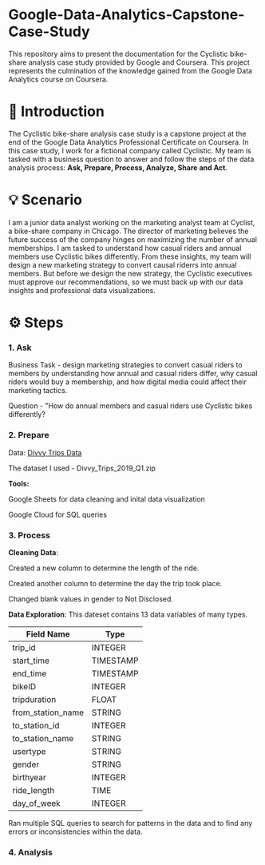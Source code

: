 # Google-Data-Analytics-Capstone-Case-Study
This repository aims to present the documentation for the Cyclistic bike-share analysis case study provided by Google and Coursera. This project represents the culmination of the knowledge gained from the Google Data Analytics course on Coursera.
# 📖 Introduction
The Cyclistic bike-share analysis case study is a capstone project at the end of the Google Data Analytics Professional Certificate on Coursera. In this case study, I work for a fictional company called Cyclistic. My team is tasked with a business question to answer and follow the steps of the data analysis process: **Ask, Prepare, Process, Analyze, Share and Act**. 
# 💡 Scenario 
I am a junior data analyst working on the marketing analyst team at Cyclist, a bike-share company in Chicago. The director of marketing believes the future success of the company hinges on maximizing the number of annual memberships. I am tasked to understand how casual riders and annual members use Cyclistic bikes differently. From these insights, my team will design a new marketing strategy to convert causal riderrs into annual members. But before we design the new strategy, the Cyclistic executives must approve our recommendations, so we must back up with our data insights and professional data visualizations. 
# ⚙️ Steps
### **1. Ask** 

Business Task - design marketing strategies to convert casual riders to members by understanding how annual and casual riders differ, why casual riders would buy a membership, and how digital media could affect their marketing tactics.

Question - "How do annual members and casual riders use Cyclistic bikes differently?

### **2. Prepare**
Data: [Divvy Trips Data](https://divvy-tripdata.s3.amazonaws.com/index.html)

The dataset I used - Divvy_Trips_2019_Q1.zip

**Tools:**

Google Sheets for data cleaning and inital data visualization

Google Cloud for SQL queries 


### **3. Process**
**Cleaning Data**:

Created a new column to determine the length of the ride. 

Created another column to determine the day the trip took place.

Changed blank values in gender to Not Disclosed.


**Data Exploration**: 
This dateset contains 13 data variables of many types. 

| Field Name    | Type          |
| ------------- | ------------- |
| trip_id       | INTEGER       |
| start_time    | TIMESTAMP     |
| end_time      | TIMESTAMP     |
| bikeID        | INTEGER       |
| tripduration  | FLOAT         |
| from_station_name | STRING    |
| to_station_id | INTEGER       |
| to_station_name  | STRING     |
| usertype      | STRING        |
| gender        | STRING        |
| birthyear     | INTEGER       |
| ride_length   | TIME          |
| day_of_week   | INTEGER       |



Ran multiple SQL queries to search for patterns in the data and to find any errors or inconsistencies within the data.
### **4. Analysis**




